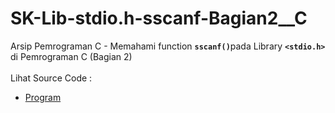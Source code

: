 # SK-Lib-stdio.h-sscanf-Bagian2__C
Arsip Pemrograman C - Memahami function <code><b>sscanf()</b></code>pada Library <code><b>&lt;stdio.h></b></code> di Pemrograman C (Bagian 2)<br><br>
Lihat Source Code : <br>
- <a href="https://github.com/RizkyKhapidsyah/SK-Lib-stdio.h-sscanf-Bagian2__C/blob/master/SK-Lib-stdio.h-sscanf-Bagian2__C/Source.c">Program</a>
